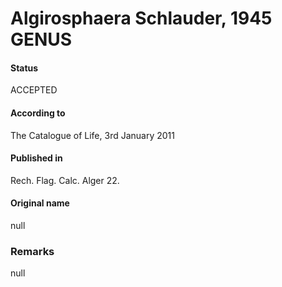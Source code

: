 Algirosphaera Schlauder, 1945 GENUS
=======

#### Status
ACCEPTED

#### According to
The Catalogue of Life, 3rd January 2011

#### Published in
Rech. Flag. Calc. Alger 22.

#### Original name
null

### Remarks
null